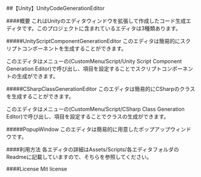 ##【Unity】UnityCodeGenerationEditor

####概要
これはUnityのエディタウィンドウを拡張して作成したコード生成エディタです。このプロジェクトに含まれているエディタは3種類あります。

#####UnityScriptComponentGenerationEditor
このエディタは簡易的にスクリプトコンポーネントを生成することができます。

このエディタはメニューの(CustomMenu/Script/Unity Script Component Generation Editor)で呼び出し、項目を設定することでスクリプトコンポーネントの生成ができます。

#####CSharpClassGenerationEditor
このエディタは簡易的にCSharpのクラスを生成することができます。

このエディタはメニューの(CustomMenu/Script/CSharp Class Generation Editor)で呼び出し、項目を設定することでクラスの生成ができます。

#####PopupWindow
このエディタは簡易的に用意したポップアップウィンドウです。

####利用方法
各エディタの詳細はAssets/Scripts/各エディタフォルダのReadmeに記載していますので、そちらを参照してください。

####License
Mit license